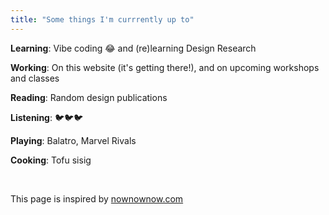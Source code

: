 ```yaml
---
title: "Some things I'm currrently up to"
---
```

**Learning**: Vibe coding 😂 and (re)learning Design Research

**Working**: On this website (it's getting there!), and on upcoming workshops and classes

**Reading**: Random design publications

**Listening**: 🐦🐦🐦

**Playing**: Balatro, Marvel Rivals

**Cooking**: Tofu sisig

<br/>

This page is inspired by [nownownow.com](https://nownownow.com)